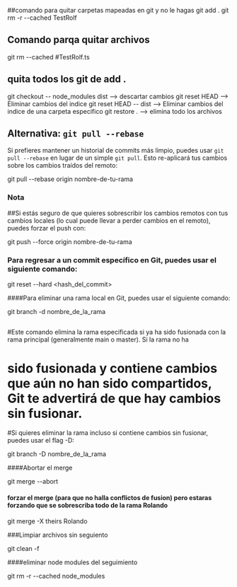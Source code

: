 ##comando para quitar carpetas mapeadas en git y no le hagas git add .
git rm -r --cached TestRolf
## Comando parqa quitar archivos 
git rm --cached #TestRolf.ts

## quita todos los git de add .
 git checkout -- node_modules dist  --> descartar cambios
 git reset HEAD --> Eliminar cambios del indice
 git reset HEAD -- dist --> Eliminar cambios del indice de una carpeta especifico 
 git restore . --> elimina todo los archivos

## Alternativa: `git pull --rebase`
Si prefieres mantener un historial de commits más limpio, puedes usar `git pull --rebase` en lugar de un simple `git pull`. Esto re-aplicará tus cambios sobre los cambios traídos del remoto:

git pull --rebase origin nombre-de-tu-rama

### Nota
##Si estás seguro de que quieres sobrescribir los cambios remotos con tus cambios locales (lo cual puede llevar a perder cambios en el remoto), puedes forzar el push con:

git push --force origin nombre-de-tu-rama

### Para regresar a un commit específico en Git, puedes usar el siguiente comando:

git reset --hard <hash_del_commit>

####Para eliminar una rama local en Git, puedes usar el siguiente comando:

git branch -d nombre_de_la_rama

##
#Este comando elimina la rama especificada si ya ha sido fusionada con la rama principal (generalmente main o master). Si la rama no ha
# sido fusionada y contiene cambios que aún no han sido compartidos, Git te advertirá de que hay cambios sin fusionar.
#Si quieres eliminar la rama incluso si contiene cambios sin fusionar, puedes usar el flag -D:

git branch -D nombre_de_la_rama

####Abortar el merge 

git merge --abort

#### forzar el merge (para que no halla conflictos de fusion) pero estaras forzando que se sobrescriba todo de la rama Rolando
 
git merge -X theirs Rolando

###Limpiar archivos sin seguiento 

git clean -f

####eliminar node modules del seguimiento

git rm -r --cached node_modules
